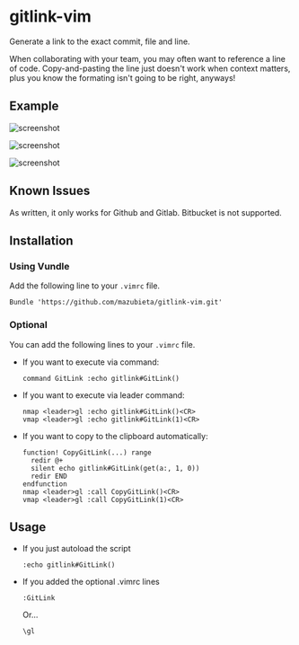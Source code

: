 gitlink-vim
===========

Generate a link to the exact commit, file and line.

When collaborating with your team, you may often want to reference a line of code.  Copy-and-pasting the line just doesn't work when context matters, plus you know the formating isn't going to be right, anyways!

## Example
![screenshot](https://raw.githubusercontent.com/mazubieta/gitlink-vim/master/docs/calling.png)

![screenshot](https://raw.githubusercontent.com/mazubieta/gitlink-vim/master/docs/executed.png)

![screenshot](https://raw.githubusercontent.com/mazubieta/gitlink-vim/master/docs/inbrowser.png)

## Known Issues

As written, it only works for Github and Gitlab.  Bitbucket is not supported.

## Installation

### Using Vundle
Add the following line to your ```.vimrc``` file.

```
Bundle 'https://github.com/mazubieta/gitlink-vim.git'
```
### Optional
You can add the following lines to your ```.vimrc``` file.

- If you want to execute via command:

  ```
  command GitLink :echo gitlink#GitLink()
  ```

- If you want to execute via leader command:

  ```
  nmap <leader>gl :echo gitlink#GitLink()<CR>
  vmap <leader>gl :echo gitlink#GitLink(1)<CR>
  ```

- If you want to copy to the clipboard automatically:

  ```
  function! CopyGitLink(...) range
    redir @+
    silent echo gitlink#GitLink(get(a:, 1, 0))
    redir END
  endfunction
  nmap <leader>gl :call CopyGitLink()<CR>
  vmap <leader>gl :call CopyGitLink(1)<CR>
  ```

## Usage
- If you just autoload the script

  ```
  :echo gitlink#GitLink()
  ```

- If you added the optional .vimrc lines

  ```
  :GitLink
  ```

  Or...

  ```
  \gl
  ```
